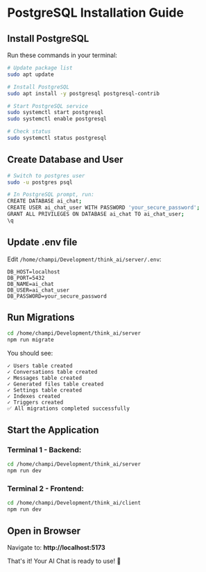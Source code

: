 # PostgreSQL Installation Guide

## Install PostgreSQL

Run these commands in your terminal:

```bash
# Update package list
sudo apt update

# Install PostgreSQL
sudo apt install -y postgresql postgresql-contrib

# Start PostgreSQL service
sudo systemctl start postgresql
sudo systemctl enable postgresql

# Check status
sudo systemctl status postgresql
```

## Create Database and User

```bash
# Switch to postgres user
sudo -u postgres psql

# In PostgreSQL prompt, run:
CREATE DATABASE ai_chat;
CREATE USER ai_chat_user WITH PASSWORD 'your_secure_password';
GRANT ALL PRIVILEGES ON DATABASE ai_chat TO ai_chat_user;
\q
```

## Update .env file

Edit `/home/champi/Development/think_ai/server/.env`:

```env
DB_HOST=localhost
DB_PORT=5432
DB_NAME=ai_chat
DB_USER=ai_chat_user
DB_PASSWORD=your_secure_password
```

## Run Migrations

```bash
cd /home/champi/Development/think_ai/server
npm run migrate
```

You should see:
```
✓ Users table created
✓ Conversations table created
✓ Messages table created
✓ Generated files table created
✓ Settings table created
✓ Indexes created
✓ Triggers created
✅ All migrations completed successfully
```

## Start the Application

### Terminal 1 - Backend:
```bash
cd /home/champi/Development/think_ai/server
npm run dev
```

### Terminal 2 - Frontend:
```bash
cd /home/champi/Development/think_ai/client
npm run dev
```

## Open in Browser

Navigate to: **http://localhost:5173**

That's it! Your AI Chat is ready to use! 🚀
